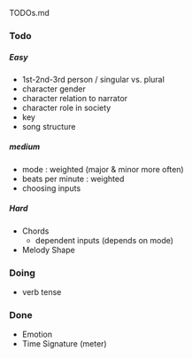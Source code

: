 TODOs.md

### Todo
##### Easy
* 1st-2nd-3rd person / singular vs. plural
* character gender
* character relation to narrator
* character role in society
* key
* song structure

##### medium
* mode : weighted (major & minor more often)
* beats per minute : weighted
* choosing inputs

##### Hard
* Chords
  * dependent inputs (depends on mode)
* Melody Shape

### Doing
* verb tense

### Done
* Emotion
* Time Signature (meter)
